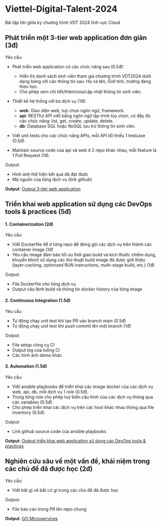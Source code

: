 # Viettel-Digital-Talent-2024

Bài tập lớn giữa kỳ chương trình VDT 2024 lĩnh vực Cloud

## Phát triển một 3-tier web application đơn giản (3đ)

Yêu cầu:

- Phát triển web application có các chức năng sau (0.5đ):

  - Hiển thị danh sách sinh viên tham gia chương trình VDT2024 dưới dạng bảng với các thông tin sau: Họ và tên, Giới tính, trường đang theo học.
  - Cho phép xem chi tiết/thêm/xóa/cập nhật thông tin sinh viên.

- Thiết kế hệ thống với ba dịch vụ (1đ):
  - <b>web</b>: Giao diện web, tuỳ chọn ngôn ngữ, framework.
  - <b>api</b>: RESTful API viết bằng ngôn ngữ lập trình tùy chọn, có đầy đủ các chức năng: list, get, create, update, delete.
  - <b>db</b>: Database SQL hoặc NoSQL lưu trữ thông tin sinh viên.
- Viết unit tests cho các chức năng APIs, mỗi API tối thiếu 1 testcase (0.5đ).
- Maintain source code của api và web ở 2 repo khác nhau, mỗi feature là 1 Pull Request (1đ).

Output:

- Hình ảnh thể hiện kết quả đã đạt được
- Mã nguồn của từng dịch vụ (link github)

<b>Output</b>: [Output 3-tier web application](./outputs/3-tier-web/README.md)

## Triển khai web application sử dụng các DevOps tools & practices (5đ)

#### 1. Containerization (2đ)

Yêu cầu:

- Viết Dockerfile để ở từng repo để đóng gói các dịch vụ trên thành các container image (1đ)
- Yêu cầu image đảm bảo tối ưu thời gian build và kích thước chiếm dụng, khuyến khích sử dụng các thủ thuật build image đã được giới thiệu (layer-caching, optimized RUN instructions, multi-stage build, etc.) (1đ)

Output:

- File Dockerfile cho từng dịch vụ
- Output câu lệnh build và thông tin docker history của từng image

#### 2. Continuous Integration (1.5đ)

Yêu cầu:

- Tự động chạy unit test khi tạo PR vào branch main (0.5đ)
- Tự động chạy unit test khi push commit lên một branch (1đ)

Output:

- File setup công cụ CI
- Output log của luồng CI
- Các hình ảnh demo khác

#### 3. Automation (1.5đ)

Yêu cầu:

- Viết ansible playbooks để triển khai các image docker của các dịch vụ web, api, db, mỗi dịch vụ 1 role (0.5đ).
- Trong từng role cho phép tuỳ biến cấu hình của các dịch vụ thông qua các variables (0.5đ).
- Cho phép triển khai các dịch vụ trên các host khác nhau thông qua file inventory (0.5đ).

Output:

- Link github source code của ansible playbooks

<b>Output</b>: [Output triển khai web application sử dụng các DevOps tools & practices ](./outputs/devops/README.md)

## Nghiên cứu sâu về một vấn đề, khái niệm trong các chủ đề đã được học (2đ)

Yêu cầu:

- Viết bất gì về bất cứ gì trong các chủ đề đã được học

Output:

- File báo cáo trong PR lên repo chung

<b>Output</b>: [GO Microservices](./outputs/research-topic/README.md)
